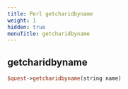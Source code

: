 ```yaml
---
title: Perl getcharidbyname
weight: 1
hidden: true
menuTitle: getcharidbyname
---
```

## getcharidbyname
```perl
$quest->getcharidbyname(string name)
```